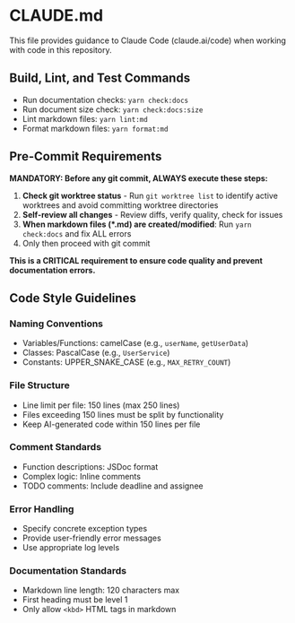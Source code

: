 # CLAUDE.md

This file provides guidance to Claude Code (claude.ai/code) when working with code in this repository.

## Build, Lint, and Test Commands

- Run documentation checks: `yarn check:docs`
- Run document size check: `yarn check:docs:size`
- Lint markdown files: `yarn lint:md`
- Format markdown files: `yarn format:md`

## Pre-Commit Requirements

**MANDATORY: Before any git commit, ALWAYS execute these steps:**

1. **Check git worktree status** - Run `git worktree list` to identify active worktrees and avoid committing worktree directories
2. **Self-review all changes** - Review diffs, verify quality, check for issues
3. **When markdown files (\*.md) are created/modified**: Run `yarn check:docs` and fix ALL errors
4. Only then proceed with git commit

**This is a CRITICAL requirement to ensure code quality and prevent documentation errors.**

## Code Style Guidelines

### Naming Conventions

- Variables/Functions: camelCase (e.g., `userName`, `getUserData`)
- Classes: PascalCase (e.g., `UserService`)
- Constants: UPPER_SNAKE_CASE (e.g., `MAX_RETRY_COUNT`)

### File Structure

- Line limit per file: 150 lines (max 250 lines)
- Files exceeding 150 lines must be split by functionality
- Keep AI-generated code within 150 lines per file

### Comment Standards

- Function descriptions: JSDoc format
- Complex logic: Inline comments
- TODO comments: Include deadline and assignee

### Error Handling

- Specify concrete exception types
- Provide user-friendly error messages
- Use appropriate log levels

### Documentation Standards

- Markdown line length: 120 characters max
- First heading must be level 1
- Only allow `<kbd>` HTML tags in markdown
